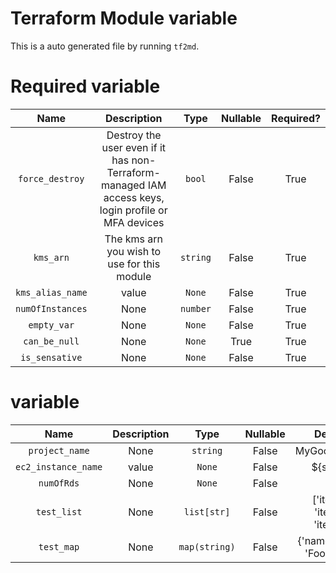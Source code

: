 
Terraform Module variable
=========================


This is a auto generated file by running `tf2md`.
# Required variable

|Name|Description|Type|Nullable|Required?|
| :---: | :---: | :---: | :---: | :---: |
|`force_destroy`|Destroy the user even if it has non-Terraform-managed IAM access keys, login profile or MFA devices|`bool`|False|True|
|`kms_arn`|The kms arn you wish to use for this module|`string`|False|True|
|`kms_alias_name`|value|`None`|False|True|
|`numOfInstances`|None|`number`|False|True|
|`empty_var`|None|`None`|False|True|
|`can_be_null`|None|`None`|True|True|
|`is_sensative`|None|`None`|False|True|
  

# variable

|Name|Description|Type|Nullable|Default|
| :---: | :---: | :---: | :---: | :---: |
|`project_name`|None|`string`|False|MyGoodProject|
|`ec2_instance_name`|value|`None`|False|${string}|
|`numOfRds`|None|`None`|False|20|
|`test_list`|None|`list[str]`|False|['item1', 'item2', 'item3']|
|`test_map`|None|`map(string)`|False|{'name': 'Karl', 'Foo': 'bar'}|
